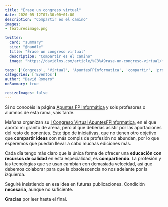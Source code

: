 ```yaml
---
title: "Érase un congreso virtual"
date: 2020-05-12T07:30:00+01:00
description: "Compartir es el camino"
images:
- featuredimage.png

twitter:
  card: "summary"
  site: "@handle"
  title: "Érase un congreso virtual"
  description: "Compartir es el camino"
  image: "https://davidlms.com/article/%C3%A9rase-un-congreso-virtual/featuredimage.png"

tags: ['Congreso', 'Virtual', 'ApuntesFPInformatica', 'compartir', 'profesores', 'informatica']
categories: ['Eventos']
author: "David Romero"
noSummary: true

resizeImages: false
---
```

Si no conocéis la página [Apuntes FP Informática](https://apuntesfpinformatica.es/) y sois profesores o alumnos de esta rama, vais tarde.

Mañana organizan su [I Congreso Virtual ApuntesFPInformatica](https://apuntesfpinformatica.es/i-congreso/), en el que aporto mi granito de arena, pero al que deberías asistir por las aportaciones del resto de ponentes. Este tipo de iniciativas, que no tienen otro objetivo que **compartir ideas** con más compis de profesión no abundan, por lo que esperemos que puedan llevar a cabo muchas ediciones más.

Cada día tengo más claro que la única forma de ofrecer una **educación con recursos de calidad** en esta especialidad, es **compartiendo**. La profesión y las tecnologías que se usan cambian con demasiada velocidad, así que debemos colaborar para que la obsolescencia no nos adelante por la izquierda.

Seguiré insistiendo en esa idea en futuras publicaciones. Condición **necesaria**, aunque no suficiente.

**Gracias** por leer hasta el final.

